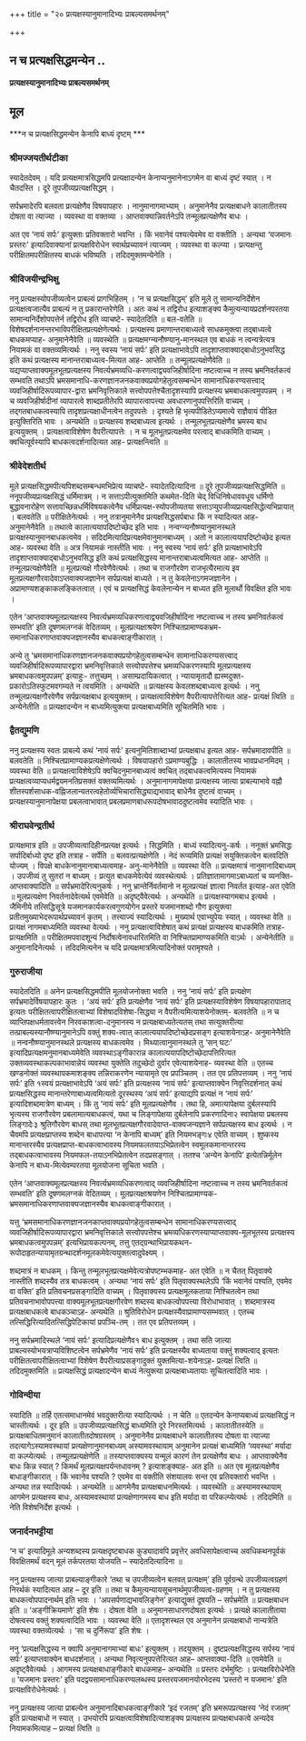 +++
title = "२० प्रत्यक्षस्यानुमानादिभ्यः प्राबल्यसमर्थनम्"

+++


## न च प्रत्यक्षसिद्धमन्येन ..

**प्रत्यक्षस्यानुमानादिभ्यः प्राबल्यसमर्थनम्**

## **मूल**

***न च प्रत्यक्षसिद्धमन्येन केनापि बाध्यं दृष्टम् ***

### **श्रीमज्जयतीर्थटीका**

स्यादेतदेवम् । यदि प्रत्यक्षमात्रसिद्धमपि प्रत्यक्षादन्येन केनाप्यनुमानेनाऽगमेन वा बाध्यं दृष्टं स्यात् । न चैतदस्ति । दूरे तूपजीव्यप्रत्यक्षसिद्धम् ।

सर्पभ्रमादेरपि बलवता प्रत्यक्षेणैव विषयापहारः । नानुमानागमाभ्याम् । अनुमानेनैव प्रत्यक्षबाधने कालातीतस्य दोषता वा त्याज्या । व्यवस्था वा वक्तव्या । आप्तवाक्यान्निवर्तनेऽपि तन्मूलप्रत्यक्षेणैव बाधः ।

अत एव ‘नायं सर्पः’ इत्युक्ताः प्रतिवक्तारो भवन्ति । किं भवानेवं पश्यत्येवमेव वा वक्तीति । अन्यथा ‘यजमानः प्रस्तरः’ इत्यादिवाक्यानां प्रत्यक्षविरोधेन स्वार्थप्रच्यावनं त्याज्यम् । व्यवस्था वा कल्प्या । प्रत्यक्षन्तु परीक्षितमपरीक्षितस्य बाधकं भविष्यति । तदिदमुक्तमन्येनेति ।

### **श्रीविजयीन्द्रभिक्षु**

ननु प्रत्यक्षस्योपजीव्यत्वेन प्राबल्यं प्रागभिहितम् । ‘न च प्रत्यक्षसिद्धम्’ इति मूले तु सामान्यनिर्देशेन प्रत्यक्षत्वजात्यैव प्राबल्यं न तु प्रकारान्तरेणेति । अतः कथं न तद्विरोध इत्याशङ्क्य कैमुत्यन्यायप्रदर्शनपरतया सामान्यनिर्देशोपपत्तेर्न तद्विरोध इति व्याचष्टे- स्यादेतदिति ॥ बल-वतेति ॥ विशेषदर्शनानन्तरभाविपरीक्षितप्रत्यक्षेणेत्यर्थः । प्रत्यक्षस्य प्रमाणान्तराबाध्यत्वे साधकमुक्त्वा तद्बाध्यत्वे बाधकमप्याह- अनुमानेनैवेति ॥ व्यवस्थेति ॥ प्रत्यक्षमग्न्यनौष्ण्यानु-मानस्थल एव बाधकं न त्वन्यत्रेत्यत्र नियामकं वा वक्तव्यमित्यर्थः । ननु स्वस्य ‘नायं सर्पः’ इति प्रत्यक्षाभावेऽपि तादृशाप्तवाक्याद्बाधोऽनुभवसिद्ध इति कथं प्रत्यक्षस्य मानान्तराबाध्यत्व-मित्यत आह- आप्तेति ॥ तन्मूलप्रत्यक्षेणैवेति ॥ यद्यप्याप्तवाक्यमूलभूतप्रत्यक्षस्य निवर्त्यभ्रमव्यधि-करणत्वाद्व्यवजिहीर्षादिना नष्टत्वाच्च न तस्य भ्रमनिवर्तकत्वं सम्भवति तथाऽपि भ्रमसमानाधि-करणज्ञानजनकवाक्यप्रयोगहेतुत्वसम्बन्धेन सामानाधिकरण्यसत्त्वाद् व्यवजिहीर्षादिरूपव्यापार-द्वारा भ्रमनिवृत्तिकाले सत्त्वोपपत्तेश्चैतादृशस्यापि प्रत्यक्षस्य भ्रमबाधकत्वमुपपन्नम् । न च व्यवजिहीर्षादीनां व्यापारत्वे शाब्दप्रतीतेरपि व्यापारत्वापत्त्या अवधारणानुपपत्तिरिति वाच्यम् । तद्गतबाधकत्वस्यापि तादृशप्रत्यक्षाधीनत्वेन तदुपपत्तेः । दृश्यते हि भृत्यपीडितेऽप्यमात्ये राज्ञैवायं पीडित इत्युक्तिरिति भावः । अन्यथेति ॥ प्रत्यक्षस्य शब्दबाध्यत्व इत्यर्थः । तन्मूलभूतप्रत्यक्षेणैव भ्रमस्य बाध इत्ययुक्तम् । प्रत्यक्षत्वाविशेषेण वैपरीत्यापत्तेः । न च मूलभूतप्रत्यक्षमेव परत्वाद् बाधकमिति वाच्यम् । क्वचित्पूर्वस्यापि बाधकत्वदर्शनादित्यत आह- प्रत्यक्षन्त्विति ॥

### **श्रीवेदेशतीर्थ**

मूले प्रत्यक्षसिद्धमपीत्यपिशब्दसम्बन्धमभिप्रेत्य व्याचष्टे- स्यादेतदित्यादिना ॥ दूरे तूपजीव्यप्रत्यक्षसिद्धमिति ॥ ननूपजीव्यप्रत्यक्षसिद्धं धर्मिमात्रम् । न सत्ताऽपीत्युक्तमिति कथमेत-दिति चेद् विधिनिषेधाववधूय धर्मिणो बुद्धावनारोहेण सत्तावच्छिन्नधर्मिविषयकत्वेनैव धर्मिप्रत्यक्ष-स्योपजीव्यतया सत्ताऽप्युपजीव्यप्रत्यक्षसिद्धेत्यभिप्रायात् । बलवतेति ॥ परीक्षितेनेत्यर्थः । ननु तत्रानुमानेनैव प्रत्यक्षसिद्धसर्पबाधः किं न स्यादित्यत आह- अनुमानेनैवेति ॥ तथात्वे कालात्ययापदिष्टोच्छेद इति भावः । नन्वग्न्यनौष्ण्यानुमानस्थले प्रत्यक्षस्यानुमानबाधकत्वमेव । सदिदमित्यादिप्रत्यक्षमेवानुमानबाध्यम् । अतो न कालात्ययापदिष्टोच्छेद इत्यत आह- व्यवस्था वेति ॥ अत्र नियामकं नास्तीति भावः । ननु स्वस्य ‘नायं सर्पः’ इति प्रत्यक्षाभावेऽपि तादृशाप्तवाक्याद्बाधोऽनुभवसिद्ध इति कथं प्रत्यक्षसिद्धस्य मानान्तराबाध्यत्वमित्यत आह- आप्तेति ॥ तन्मूलप्रत्यक्षेणैवेति ॥ मूलप्रत्यक्षे गौरवेणैवेत्यर्थः । तथा च राजगौरवेण राजभृत्यैरमात्य इव मूलप्रत्यक्षगौरवादेवाऽप्तवाक्यजज्ञानेन सर्पप्रत्यक्षं बाध्यते । न तु केवलेनाऽगमजज्ञानेन । अप्रामाण्यशङ्काकलङ्कितत्वात् । एवं च प्रत्यक्षसिद्धं केवलेनान्येन न बाध्यत इति मूलार्थो विवक्षित इति भावः ।

एतेन ‘आप्तवाक्यमूलप्रत्यक्षस्य निवर्त्यभ्रमव्यधिकरणत्वाद्व्यवजिहीर्षादिना नष्टत्वाच्च न तस्य भ्रमनिवर्तकत्वं सम्भवति’ इति दूषणमलग्नकं वेदितव्यम् । मूलप्रत्यक्षाश्रयेण निश्चितप्रामाण्यकभ्रम-समानाधिकरणाप्तवाक्यजज्ञानस्यैव बाधकत्वाङ्गीकारात् ।

अन्ये तु ‘भ्रमसमानाधिकरणज्ञानजनकवाक्यप्रयोगहेतुत्वसम्बन्धेन सामानाधिकरण्यसत्त्वाद् व्यवजिहीर्षादिरूपव्यापारद्वारा भ्रमनिवृत्तिकाले सत्त्वोपपत्तेश्च भ्रमव्यधिकरणस्यापि मूलप्रत्यक्षस्य भ्रमबाधकत्वमुपपन्नम्’ इत्याहुः- तत्तुच्छम् । असाम्प्रदायिकत्वात् । न्यायामृतादौ ह्यस्मदुक्त-प्रकारोऽतिस्फुटमवगम्यते न त्वयमिति । अन्यथेति ॥ प्रत्यक्षस्य केवलशब्दबाध्यत्व इत्यर्थः । ननु तन्मूलप्रत्यक्षगौरवेणैव सर्पप्रत्यक्षबाध इत्ययुक्तम् । प्रत्यक्षत्वाविशेषेण वैपरीत्यापत्तेरित्यत आह- प्रत्यक्षं त्विति ॥ अन्येनेतीति ॥ प्रत्यक्षादन्येन न बाध्यमित्युक्त्या प्रत्यक्षबाध्यमिति सूचितमिति भावः ।

### **द्वैतद्युमणि**

ननु प्रत्यक्षस्य स्वतः प्राबल्ये कथं ‘नायं सर्पः’ इत्यनुमितिशाब्दाभ्यां प्रत्यक्षबाध इत्यत आह- सर्पभ्रमादावपीति ॥ बलवतेति ॥ निश्चितप्रामाण्यकप्रत्यक्षेणेत्यर्थः । विषयापहारो ऽप्रमाण्यबुद्धिः । कालातीतस्य भावप्रधानमिदम् । व्यवस्था वेति ॥ प्रत्यक्षत्वाविशेषेऽपि क्वचिदनुमानबाध्यत्वं क्वचित् तद्बाधकत्वमित्यस्य नियामकं प्रत्यक्षत्वव्याप्यधर्मद्वयमनतिप्रसक्तं वक्तव्यमित्यर्थः । अनुमानागमापेक्षया प्रत्यक्षस्य जात्या प्राबल्याभावे वह्नौ शीतस्पर्शसाधक-वह्निजलान्यतरत्वहेतोर्व्यभिचारासिद्ध्याद्यभावाद् बाधेनैव दुष्टत्वं वाच्यम् । प्रत्यक्षस्यानुमानापेक्षया प्रबलत्वाभावात् प्रबलप्रमाणबाधरूपदोषभावाददुष्टत्वमेव स्यादिति भावः ।

### **श्रीराघवेन्द्रतीर्थ**

प्रत्यक्षमात्र इति ॥ उपजीव्यत्वादिहीनप्रत्यक्ष इत्यर्थः । सिद्धमिति । बाध्यं स्यादित्यनु-कर्षः । ननूक्तं भ्रमसिद्धः सर्पादिर्बाध्यो दृष्ट इति तत्राह - सर्पेति ॥ बलवत्प्रत्यक्षेणेति । नेदं रूप्यमिति प्रत्यक्षं सयुक्तिकत्वेन बलवदिति योज्यम् । विपक्षे बाधकेनानुमानाबाध्यत्वमाह- अनु-मानेनैवेति ॥ व्यवस्था वेति ॥ प्रत्यक्षमात्रं नानुमानादिबाध्यम् । उपजीव्यं तु सुतरां न बाध्यम् । प्रत्युत बाधकमेवेत्येवं व्यवस्थेत्यर्थः । प्रतिज्ञातामागमाऽबाध्यतां च व्यनक्ति-आप्तवाक्यादिति ॥ सर्पभ्रमादेरित्यनुकर्षः । ननु भ्रान्तेर्निवर्तमानो न मूलप्रत्यक्षं ज्ञात्वा निवर्तत इत्याह-अत एवेति ॥ मूलप्रत्यक्षेण निवर्तनादेवेत्यर्थ एवमेवेति ॥ अदृष्ट्वैवेत्यर्थः । अन्यथेति ॥ प्रत्यक्षस्यागमबाध इत्यर्थः । जैमिनीये तत्सिद्धिसूत्रे यजमानकार्यकरत्वगुणयोगेन प्रस्तरे यजमानशब्दो गौण इत्युक्त्वा प्रतीतमुख्याभेदरूपार्थप्रच्यावनं कृतम् । तत्त्याज्यं स्यादित्यर्थः । मुख्यार्थ एवाभ्युपेयः स्यात् । व्यवस्था वेति ॥ प्रत्यक्षं नागमबाध्यमिति व्यवस्था वेत्यर्थः । ननु प्रत्यक्षत्वाविशेषात् कथं प्रत्यक्षं प्रत्यक्षस्य बाधकमिति तत्राह- प्रत्यक्षमिति ॥ परीक्षितमपवादशून्यं निर्दोषत्वेनावधारितमिति वा निश्चितप्रामाण्यकमिति वाऽर्थः । अन्येनेतीति ॥ अनुमानादिनेत्यर्थः । तदिदमित्यनेन च यदि प्रत्यक्षमात्रमित्यादिनोक्तं परामृश्यते ।

### **गुरुराजीया**

स्यादेतदिति ॥ अनेन प्रत्यक्षसिद्धमपीति मूलयोजनोक्ता भवति । ननु ‘नायं सर्पः’ इति प्रत्यक्षेण सर्पभ्रमादेर्विषयापहारः कुतः । ‘अयं सर्पः’ इति प्रत्यक्षेणैव ‘नायं सर्पः’ इति प्रत्यक्षस्याविशेषेण विषयापहारापाताद् इत्यतः परीक्षितत्वापरीक्षितत्वाभ्यां विशेषादविशेषा-सिद्ध्या न वैपरीत्यमित्याशयेनोक्तम्- बलवतेति ॥ न च व्याप्तिपक्षधर्मतावत्त्वेन निरवकाशत्वा-दनुमानस्य न प्रत्यक्षबाध्यतेत्यतस् तथा सत्युक्तरीत्या तत्प्राबल्यस्यानौष्ण्यानुमानेऽपि वक्तुं शक्य-त्वात् कालात्ययापदिष्टोच्छेदप्रसङ्ग इत्याशयेनाऽह- अनुमानेनैवेति ॥ नन्वनौष्ण्यानुमानस्थले प्रत्यक्षस्य बाधकत्वमेव । मिथ्यात्वानुमानस्थले तु ‘सन् घटः’ इत्यादिप्रत्यक्षमनुमानबाध्यमेवेति व्यवस्थाऽङ्गीकारान्न कालात्ययापदिष्टोच्छेदापत्तिरित्यत उक्तव्यवस्थाकल्पकाभावान्नेयं व्यवस्था युक्तेति तदुच्छेदो दुर्वार एवेत्याशयेनाह- व्यवस्था वेति ॥ एतच्च खण्डनोक्तं व्यवस्थापकमाशङ्क्य तन्निराकरणेन न्यायामृते एव प्रपञ्चितम् । तत एव प्रतिपत्तव्यम् । ननु ‘नायं सर्पः’ इति १स्वयं प्रत्यक्षाभावेऽपि ‘अयं सर्पः’ इति प्रत्यक्षस्य ‘नायं सर्पः’ इत्याप्तवाक्येन निवृत्तिदर्शनात् कथं प्रत्यक्षसिद्धस्य मानान्तरेणाबाध्यत्वमित्यतो दूरस्थस्य ‘अयं सर्पः’ इत्याद्यपि प्रत्यक्षं न ‘नायं सर्पः’ इत्यादिशब्दमात्रेण बाध्यम् । किं तु ‘नायं सर्पः’ इति मूलप्रत्यक्षेणैव । तथा हि, अमात्यापेक्षया दुर्बलस्यापि भृत्यस्य राजगौरवेण प्रबलामात्यबाधकत्वं, यथा च लिङ्गापेक्षया दुर्बलेनापि प्रकरणादिना२ स्वापेक्षया प्रबलस्य लिङ्गादेः३ श्रुतिगौरवेण बाधस् तथा मूलभूतप्रत्यक्षगौरवादेवाप्त-वाक्यजन्यज्ञाने सर्पप्रत्यक्षस्य बाध इत्यर्थः । न चैवमपि प्रत्यक्षप्राप्तस्य शब्देन बाधापत्त्या ‘न केनापि बाध्यम्’ इति नियमभङ्गः४ एवेति वाच्यम् । शुष्कस्य मानान्तरस्यैव प्रत्यक्षप्राप्त-बाधकत्वाभावस्य नियमफलतयाऽभिप्रेतत्वेन स्वमूलकमानान्तरस्य तद्बाधकत्वाभावस्य नियमफल-तयाऽनभिप्रेतत्वेन तदप्रसङ्गात् । ततश्च ‘अन्येन केनापि’ इत्येतन्निर्मूलेन केनापि न बाध्य-मित्येवम्परतया मूलयोजना सूचिता भवति ।

एतेन ‘आप्तवाक्यमूलप्रत्यक्षस्य निवर्त्यभ्रमव्यधिकरणत्वाद् व्यवजिहीर्षादिना नष्टत्वाच्च न तस्य भ्रमनिवर्तकत्वं सम्भवति’ इति दूषणमलग्नकं वेदितव्यम् । मूलप्रत्यक्षाश्रयणेन निश्चितप्रामाण्यक-भ्रमसमानाधिकरणाप्तवाक्यजज्ञानस्यैव बाधकत्वाङ्गीकारात् ।

यत्तु ‘भ्रमसमानाधिकरणज्ञानजनकाप्तवाक्यप्रयोगहेतुत्वसम्बन्धेन सामानाधिकरण्यसत्त्वाद् व्यवजिहीर्षादिरूपव्यापारद्वारा भ्रमनिवृत्तिकाले सत्त्वोपपत्तेश्च भ्रमव्यधिकरणस्याप्याप्तवाक्य-मूलभूतस्य प्रत्यक्षस्य भ्रमबाधकत्वमुपपन्नम्’ इत्यभिप्रायकल्पनम्, तत्तु एतद्ग्रन्थाभिप्रायकथन-रूपोदाहृतन्यायामृतग्रन्थादर्शनमूलकमेवेत्ययुक्तत्वादुपेक्ष्यम् ।

शब्दमात्रं न बाधकम् । किन्तु तन्मूलभूतप्रत्यक्षमेवेत्यत्रोपष्टम्भकमाह- अत एवेति ॥ न चैतत् पितृवाक्ये नास्तीति शब्दस्यैव तत्र बाधकत्वम् । अन्यथा ‘नायं सर्पः’ इति पितृवाक्यस्थलेऽपि ‘किं भवानेवं पश्यति, एवमेव वा वक्ति’ इति प्रतिवचनप्रसङ्गादिति वाच्यम् । पितृवाक्यस्य प्रत्यक्षमूलकताया निश्चितत्वेन तथा प्रतिवचनाभावोपपत्त्या वाक्यमूलभूतप्रत्यक्षगौरवेण शब्दस्य बाधकत्वोपपत्त्या विरोधाभावात् । शब्दमात्रस्य प्रत्यक्षबाधकत्वे बाधकञ्चाऽह- अन्यथेति ॥ श्रुतिविरोधेन प्रत्यक्षस्यैवाप्रामाण्यसम्भवात्
। एतच्च तत्सिद्धिरित्यादितत्सिद्धिपेटिकायां प्रपञ्चि-तम् । तत एव प्रतिपत्तव्यम् ।

ननु सर्पभ्रमादिस्थले ‘नायं सर्पः’ इत्यादिप्रत्यक्षेणैव१ बाध इत्युक्तम् । तथा सति जात्या प्राबल्यस्योभयत्राप्यविशिष्टत्वेन सर्पभ्रमेणैव ‘नायं सर्पः’ इति प्रत्यक्षस्यैव बाध्यताया वक्तुं शक्यत्वाद् इत्यतः परीक्षितत्वापरीक्षितत्वाभ्यां विशेषेण वैपरीत्याप्रसङ्गादुक्तं युक्तमित्या-शयेनाऽह- प्रत्यक्षं त्विति ॥ तदिदमुक्तमिति ॥ प्रत्यक्षसिद्धं प्रत्यक्षादन्येन बाध्यं नेत्युक्त्या प्रत्यक्षबाध्यतायाः सूचितत्वादिति भावः ।

### **गोविन्दीया**

स्यादिति ॥ तर्हि एतत्समाधानमेवं भवदुक्तरीत्या स्यादित्यर्थः । न चेति ॥ एतदन्येन केनाप्यबाध्यं प्रत्यक्षसिद्धं न चास्तीत्यर्थः । दूर इति ॥ उपजीव्यप्रत्यक्षसिद्धं बाध्यमिति दूरे निरस्तमित्यर्थः । कालातीतस्येति ॥ प्रत्यक्षबाधितमनुमानं कालातीतदोषग्रस्तम् । अनुमानेनैव प्रत्यक्षबाधने कालातीतस्य दोषता वा त्याज्या तदत्यागेऽस्यामवस्थायां प्रत्यक्षेणानुमानबाध्यम् अस्यामवस्थायाम् अनुमानेन प्रत्यक्षं बाध्यमिति ‘व्यवस्था’ मर्यादा वा कल्प्येत्यर्थः । तन्मूलप्रत्यक्षेणेति ॥ तस्याप्तवाक्यस्य यन्मूलं कारणं तेन प्रत्यक्षेणैव बाधः । आप्तवाक्येनैव बाधः किन्न स्यात् ? किमर्थं मूलप्रत्यक्षपर्यन्तधावनम् ? इत्याशङ्क्याह- अत इति ॥ अत एव मूलप्रत्यक्षेणैव बाधाङ्गीकारात् । किं भवानेव पश्यति ? एवमेव वा वक्तीति संशयालवः सन्त एव प्रतिवक्तारो भवन्ति । अन्यथा तन्न स्यादित्यर्थः । अन्यथेति ॥ आगमेनैव प्रत्यक्षबाधनमित्यर्थः । व्यवस्थेति ॥ अस्यामवस्थायाम् आगमेन प्रत्यक्षस्य बाधः, अस्यामवस्थायां प्रत्यक्षेणागमस्य बाध इति मर्यादा वा परिकल्प्येत्यर्थः । तदिदमिति ॥ नेति विशेषनिर्देश इत्यर्थः ।

### **जनार्दनभट्टीया**

‘न च’ इत्यादिमूले अन्यशब्दस्य प्रत्यक्षदृष्टबाधक कुड्यादावपि प्रवृत्तेर् अवधिसापेक्षत्वाच्च अवधिकथनपूर्वकं विवक्षितमर्थं वदन् मूलं तर्कपरतया योजयति – स्यादेतदित्यादिना ॥

ननु प्रत्यक्षस्य जात्या प्राबल्याङ्गीकारे ‘तथा च उपजीव्यत्वेन बलवत् प्रत्यक्षम्’ इति पूर्वग्रन्थे उपजीव्यत्वग्रहणं निरर्थकं स्यादित्यत आह – दूर इति ॥ तथा च कैमुत्यन्यायसूचनार्थमुपजीव्यत्व-ग्रहणम् । न तु प्रत्यक्षस्य बाधकत्वोपपादनार्थम् इति भावः । ‘अपसर्पणाद्यभावलिङ्गेन’ इत्याद्युक्तं दूषयति – सर्पभ्रमेति ॥ प्रत्यक्षबाधन इति ॥ ‘अङ्गीक्रियमाणे’ इति शेषः । दोषता वेति ॥ अनुमानसाधारणदोषता इत्यर्थः । प्रत्यक्षे कालातीताया दोषत्वस्य वक्तुं शक्यत्वादिति भावः । व्यवस्था वेति ॥ एतादृशस्थल एव अनुमानेन प्रत्यक्षबाधो नान्यत्रेति व्यवस्था वक्तव्येत्यर्थः । ‘सा च दुर्निरूपा’ इति शेषः ।

ननु ‘प्रत्यक्षसिद्धस्य न क्वापि अनुमानागमाभ्यां बाधः’ इत्युक्तम् । तदयुक्तम् । दुष्टप्रत्यक्षसिद्धस्य सर्पस्य ‘नायं सर्पः’ इत्याप्तवाक्येन बाधदर्शनात् । अन्यथा निवृत्यनुपपत्तेरित्यत आह– आप्तवाक्या-दिति ॥ एवमेवेति ॥ अदृष्ट्वैवेत्यर्थः । आगमस्य प्रत्यक्षबाधाङ्गीकारे बाधकमाह– अन्यथेति ॥ प्रस्तरः दर्भमुष्टिः । प्रत्यक्षविरोधेनेति ॥ ‘यजमानः प्रस्तरः’ इति पदद्वयसामानाधिकरण्यलब्धस्य प्रस्तरयजमानयोरभेदस्य ‘प्रस्तरो न यजमानः’ इति प्रत्यक्षविरोधेनेत्यर्थः ।

ननु प्रत्यक्षस्य जात्या प्राबल्येन अनुमानादिबाधकत्वाङ्गीकारे ‘इदं रजतम्’ इति भ्रमरूपप्रत्यक्षस्य ‘नेदं रजतम्’ इति प्रत्यक्षबाधो न स्यात् । उभयोरपि प्रत्यक्षत्वाविशेषादित्याशङ्क्य प्रत्यक्षस्य प्रत्यक्षबाधकत्वे अन्यदेव नियामकमित्याह – प्रत्यक्षं त्विति ॥

